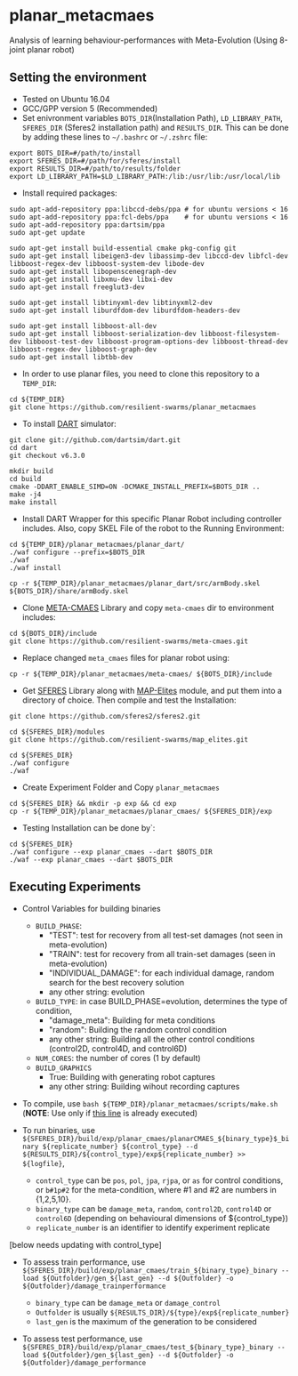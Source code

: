 # planar_metacmaes

Analysis of learning behaviour-performances with Meta-Evolution (Using 8-joint planar robot) 

## Setting the environment

- Tested on Ubuntu 16.04
- GCC/GPP version 5 (Recommended)
- Set enivronment variables `BOTS_DIR`(Installation Path), `LD_LIBRARY_PATH`, `SFERES_DIR` (Sferes2 installation path) and `RESULTS_DIR`. This can be done by adding these lines to `~/.bashrc` or `~/.zshrc` file:
```
export BOTS_DIR=#/path/to/install
export SFERES_DIR=#/path/for/sferes/install
export RESULTS_DIR=#/path/to/results/folder
export LD_LIBRARY_PATH=$LD_LIBRARY_PATH:/lib:/usr/lib:/usr/local/lib
```
- Install required packages:
```
sudo apt-add-repository ppa:libccd-debs/ppa # for ubuntu versions < 16
sudo apt-add-repository ppa:fcl-debs/ppa    # for ubuntu versions < 16
sudo apt-add-repository ppa:dartsim/ppa
sudo apt-get update

sudo apt-get install build-essential cmake pkg-config git
sudo apt-get install libeigen3-dev libassimp-dev libccd-dev libfcl-dev libboost-regex-dev libboost-system-dev libode-dev
sudo apt-get install libopenscenegraph-dev
sudo apt-get install libxmu-dev libxi-dev
sudo apt-get install freeglut3-dev

sudo apt-get install libtinyxml-dev libtinyxml2-dev
sudo apt-get install liburdfdom-dev liburdfdom-headers-dev

sudo apt-get install libboost-all-dev
sudo apt-get install libboost-serialization-dev libboost-filesystem-dev libboost-test-dev libboost-program-options-dev libboost-thread-dev libboost-regex-dev libboost-graph-dev
sudo apt-get install libtbb-dev
```
- In order to use planar files, you need to clone this repository to a `TEMP_DIR`:
```
cd ${TEMP_DIR}
git clone https://github.com/resilient-swarms/planar_metacmaes
```
- To install [DART](https://github.com/dartsim/dart) simulator:
```
git clone git://github.com/dartsim/dart.git
cd dart
git checkout v6.3.0

mkdir build
cd build
cmake -DDART_ENABLE_SIMD=ON -DCMAKE_INSTALL_PREFIX=$BOTS_DIR ..
make -j4
make install
```
- Install DART Wrapper for this specific Planar Robot including controller includes. Also, copy SKEL File of the robot to the Running Environment:
```
cd ${TEMP_DIR}/planar_metacmaes/planar_dart/
./waf configure --prefix=$BOTS_DIR
./waf
./waf install

cp -r ${TEMP_DIR}/planar_metacmaes/planar_dart/src/armBody.skel ${BOTS_DIR}/share/armBody.skel
```
- Clone [META-CMAES](https://github.com/resilient-swarms/meta-cmaes) Library and copy `meta-cmaes` dir to environment includes:
```
cd ${BOTS_DIR}/include
git clone https://github.com/resilient-swarms/meta-cmaes.git
```
- Replace changed `meta_cmaes` files for planar robot using:
```
cp -r ${TEMP_DIR}/planar_metacmaes/meta-cmaes/ ${BOTS_DIR}/include
```
- Get [SFERES](https://github.com/sferes2/sferes2) Library along with [MAP-Elites](https://github.com/resilient-swarms/map_elites) module, and put them into a directory of choice. Then compile and test the Installation:
```
git clone https://github.com/sferes2/sferes2.git

cd ${SFERES_DIR}/modules
git clone https://github.com/resilient-swarms/map_elites.git

cd ${SFERES_DIR}
./waf configure
./waf
```
- Create Experiment Folder and Copy `planar_metacmaes`
```
cd ${SFERES_DIR} && mkdir -p exp && cd exp
cp -r ${TEMP_DIR}/planar_metacmaes/planar_cmaes/ ${SFERES_DIR}/exp
```
- Testing Installation can be done by`:
```
cd ${SFERES_DIR}
./waf configure --exp planar_cmaes --dart $BOTS_DIR
./waf --exp planar_cmaes --dart $BOTS_DIR
```
## Executing Experiments

- Control Variables for building binaries
    * `BUILD_PHASE`: 
      - "TEST": test for recovery from all test-set damages (not seen in meta-evolution)
      - "TRAIN": test for recovery from all train-set damages (seen in meta-evolution)
      - "INDIVIDUAL_DAMAGE": for each individual damage, random search for the best recovery solution
      - any other string: evolution
    * `BUILD_TYPE`: in case BUILD_PHASE=evolution, determines the type of condition,
      - "damage_meta": Building for meta conditions
      - "random": Building the random control condition
      - any other string: Building all the other control conditions (control2D, control4D, and control6D)
    * `NUM_CORES`: the number of cores (1 by default)
    * `BUILD_GRAPHICS`
      - True: Building with generating robot captures
      - any other string: Building wihout recording captures
  

  
  
- To compile, use `bash ${TEMP_DIR}/planar_metacmaes/scripts/make.sh` (**NOTE**: Use only if [this line](https://github.com/agb1n19/planar_metacmaes/README.md#L95) is already executed)

- To run binaries, use `${SFERES_DIR}/build/exp/planar_cmaes/planarCMAES_${binary_type}$_binary ${replicate_number} ${control_type} --d ${RESULTS_DIR}/${control_type}/exp${replicate_number} >> ${logfile}`,
  * `control_type` can be `pos`, `pol`, `jpa`, `rjpa`, or `as` for control conditions, or `b#1p#2` for the meta-condition, where #1 and #2 are numbers in {1,2,5,10}. 
  * `binary_type` can be `damage_meta`, `random`, `control2D`, `control4D` or `control6D` (depending on behavioural dimensions of ${control_type})
  * `replicate_number` is an identifier to identify experiment replicate
  
[below needs updating with control_type]

- To assess train performance, use `${SFERES_DIR}/build/exp/planar_cmaes/train_${binary_type}_binary --load ${Outfolder}/gen_${last_gen} --d ${Outfolder} -o ${Outfolder}/damage_trainperformance`
  * `binary_type` can be `damage_meta` or `damage_control`
  * `Outfolder` is usually `${RESULTS_DIR}/${type}/exp${replicate_number}`
  * `last_gen` is the maximum of the generation to be considered
  
- To assess test performance, use `${SFERES_DIR}/build/exp/planar_cmaes/test_${binary_type}_binary --load ${Outfolder}/gen_${last_gen} --d ${Outfolder} -o ${Outfolder}/damage_performance`
